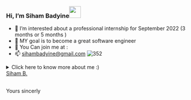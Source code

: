 

### Hi, I’m Siham Badyine<img src="https://media.giphy.com/media/hvRJCLFzcasrR4ia7z/giphy.gif" width="32px">
- 👀 I’m interested about a professional internship for September 2022  (3 months or 5 months )
- 🌱 MY goal is to become a great software engineer 
- 💞️ You Can join me at :
- 📫 sihambadyine@gmail.com
![352](https://user-images.githubusercontent.com/96126445/157525441-208df01f-c73c-4ef8-9ec9-38518f0ecbf2.gif)
<details>
<summary>Click here to know more about me :)</summary>

<div align="left">
<table><tr><td valign="top" width="50%">
 - Stack : PHP procedural and  POO, HTML 5, CSS, Javascript, Jquery, Mysql, MariaDB, LINUX OS  <br> Projet en mode Agile : réalisation de Backlogs produits hiérarchisés en fonction du R.O.I , travail sur Jira,<br> Cérémonie quotidienne, instanciation des US stories  <br>
 - (Ecole Supérieure des Technologies Créatives, Paris) 2021
 
- I m passionate by TECHNOLOGIES since I am 10 years ,  i decided to improve my skill sets to realize my dreams.

  I 've started  my curriculum at the Holberton School Paris, France in January 2022 ;   Betty Holberton  💞️
 
 
 </td></tr></table>

                                                                                                          

</div>
  
</details>
 


<div class="badge-base LI-profile-badge" data-locale="fr_FR" data-size="medium" data-theme="light" data-type="VERTICAL" data-vanity="siham-b-523a36230" data-version="v1"><a class="badge-base__link LI-simple-link" href="https://fr.linkedin.com/in/siham-b-523a36230?trk=profile-badge">Siham B.</a></div>
              
 
 
 <br> Yours sincerly




